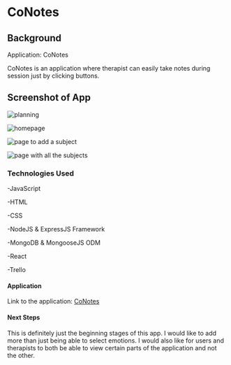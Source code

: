 # CoNotes

## Background
Application: CoNotes

CoNotes is an application where therapist can easily take notes during session just by clicking buttons. 

## Screenshot of App
![planning](https://i.imgur.com/Io5ambQ.jpg)

![homepage](https://i.imgur.com/cUAfwyz.png)

![page to add a subject](https://i.imgur.com/qRREDPa.png)

![page with all the subjects](https://i.imgur.com/HikJIPJ.png)

### Technologies Used
-JavaScript

-HTML

-CSS

-NodeJS & ExpressJS Framework

-MongoDB & MongooseJS ODM

-React

-Trello

#### Application
Link to the application: [CoNotes](TBD)

#### Next Steps
This is definitely just the beginning stages of this app. I would like to add more than just being able to select emotions. I would also like for users and therapists to both be able to view certain parts of the application and not the other.
